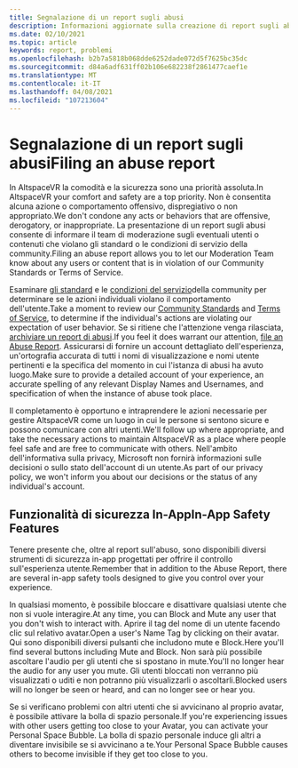```yaml
---
title: Segnalazione di un report sugli abusi
description: Informazioni aggiornate sulla creazione di report sugli abusi e sulle funzionalità di sicurezza in-app per AltspaceVR.
ms.date: 02/10/2021
ms.topic: article
keywords: report, problemi
ms.openlocfilehash: b2b7a5818b068dde6252dade072d5f7625bc35dc
ms.sourcegitcommit: d84a6adf631ff02b106e682238f2861477caef1e
ms.translationtype: MT
ms.contentlocale: it-IT
ms.lasthandoff: 04/08/2021
ms.locfileid: "107213604"
---
```

# <a name="filing-an-abuse-report"></a><span data-ttu-id="6608f-104">Segnalazione di un report sugli abusi</span><span class="sxs-lookup"><span data-stu-id="6608f-104">Filing an abuse report</span></span>

<span data-ttu-id="6608f-105">In AltspaceVR la comodità e la sicurezza sono una priorità assoluta.</span><span class="sxs-lookup"><span data-stu-id="6608f-105">In AltspaceVR your comfort and safety are a top priority.</span></span> <span data-ttu-id="6608f-106">Non è consentita alcuna azione o comportamento offensivo, dispregiativo o non appropriato.</span><span class="sxs-lookup"><span data-stu-id="6608f-106">We don't condone any acts or behaviors that are offensive, derogatory, or inappropriate.</span></span> <span data-ttu-id="6608f-107">La presentazione di un report sugli abusi consente di informare il team di moderazione sugli eventuali utenti o contenuti che violano gli standard o le condizioni di servizio della community.</span><span class="sxs-lookup"><span data-stu-id="6608f-107">Filing an abuse report allows you to let our Moderation Team know about any users or content that is in violation of our Community Standards or Terms of Service.</span></span>

<span data-ttu-id="6608f-108">Esaminare [gli standard](community-standards.md) e le [condizioni del servizio](https://altvr.com/terms-of-service/#:~:text=1%20Consideration.%20AltVR%20currently%20provides%20free%20access%20to,...%205%20Eligibility.%20...%206%20Additional%20Terms.%20)della community per determinare se le azioni individuali violano il comportamento dell'utente.</span><span class="sxs-lookup"><span data-stu-id="6608f-108">Take a moment to review our [Community Standards](community-standards.md) and [Terms of Service](https://altvr.com/terms-of-service/#:~:text=1%20Consideration.%20AltVR%20currently%20provides%20free%20access%20to,...%205%20Eligibility.%20...%206%20Additional%20Terms.%20), to determine if the individual's actions are violating our expectation of user behavior.</span></span> <span data-ttu-id="6608f-109">Se si ritiene che l'attenzione venga rilasciata, [archiviare un report di abusi](https://help.altvr.com/hc/requests/new?ticket_form_id=360000032154).</span><span class="sxs-lookup"><span data-stu-id="6608f-109">If you feel it does warrant our attention, [file an Abuse Report](https://help.altvr.com/hc/requests/new?ticket_form_id=360000032154).</span></span> <span data-ttu-id="6608f-110">Assicurarsi di fornire un account dettagliato dell'esperienza, un'ortografia accurata di tutti i nomi di visualizzazione e nomi utente pertinenti e la specifica del momento in cui l'istanza di abusi ha avuto luogo.</span><span class="sxs-lookup"><span data-stu-id="6608f-110">Make sure to provide a detailed account of your experience, an accurate spelling of any relevant Display Names and Usernames, and specification of when the instance of abuse took place.</span></span> 

<span data-ttu-id="6608f-111">Il completamento è opportuno e intraprendere le azioni necessarie per gestire AltspaceVR come un luogo in cui le persone si sentono sicure e possono comunicare con altri utenti.</span><span class="sxs-lookup"><span data-stu-id="6608f-111">We'll follow up where appropriate, and take the necessary actions to maintain AltspaceVR as a place where people feel safe and are free to communicate with others.</span></span> <span data-ttu-id="6608f-112">Nell'ambito dell'informativa sulla privacy, Microsoft non fornirà informazioni sulle decisioni o sullo stato dell'account di un utente.</span><span class="sxs-lookup"><span data-stu-id="6608f-112">As part of our privacy policy, we won't inform you about our decisions or the status of any individual's account.</span></span>

## <a name="in-app-safety-features"></a><span data-ttu-id="6608f-113">Funzionalità di sicurezza In-App</span><span class="sxs-lookup"><span data-stu-id="6608f-113">In-App Safety Features</span></span>

<span data-ttu-id="6608f-114">Tenere presente che, oltre al report sull'abuso, sono disponibili diversi strumenti di sicurezza in-app progettati per offrire il controllo sull'esperienza utente.</span><span class="sxs-lookup"><span data-stu-id="6608f-114">Remember that in addition to the Abuse Report, there are several in-app safety tools designed to give you control over your experience.</span></span> 

<span data-ttu-id="6608f-115">In qualsiasi momento, è possibile bloccare e disattivare qualsiasi utente che non si vuole interagire.</span><span class="sxs-lookup"><span data-stu-id="6608f-115">At any time, you can Block and Mute any user that you don't wish to interact with.</span></span> <span data-ttu-id="6608f-116">Aprire il tag del nome di un utente facendo clic sul relativo avatar.</span><span class="sxs-lookup"><span data-stu-id="6608f-116">Open a user's Name Tag by clicking on their avatar.</span></span> <span data-ttu-id="6608f-117">Qui sono disponibili diversi pulsanti che includono mute e Block.</span><span class="sxs-lookup"><span data-stu-id="6608f-117">Here you'll find several buttons including Mute and Block.</span></span> <span data-ttu-id="6608f-118">Non sarà più possibile ascoltare l'audio per gli utenti che si spostano in mute.</span><span class="sxs-lookup"><span data-stu-id="6608f-118">You'll no longer hear the audio for any user you mute.</span></span> <span data-ttu-id="6608f-119">Gli utenti bloccati non verranno più visualizzati o uditi e non potranno più visualizzarli o ascoltarli.</span><span class="sxs-lookup"><span data-stu-id="6608f-119">Blocked users will no longer be seen or heard, and can no longer see or hear you.</span></span> 

<span data-ttu-id="6608f-120">Se si verificano problemi con altri utenti che si avvicinano al proprio avatar, è possibile attivare la bolla di spazio personale.</span><span class="sxs-lookup"><span data-stu-id="6608f-120">If you're experiencing issues with other users getting too close to your Avatar, you can activate your Personal Space Bubble.</span></span> <span data-ttu-id="6608f-121">La bolla di spazio personale induce gli altri a diventare invisibile se si avvicinano a te.</span><span class="sxs-lookup"><span data-stu-id="6608f-121">Your Personal Space Bubble causes others to become invisible if they get too close to you.</span></span> 